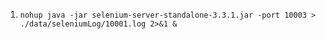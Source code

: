 

1. `nohup java -jar selenium-server-standalone-3.3.1.jar -port 10003 > ./data/seleniumLog/10001.log 2>&1 &`

